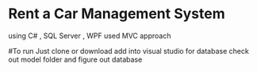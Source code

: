 # Rent a Car Management System
using C# , SQL Server , WPF 
used MVC approach

#To run 
Just clone or download add into visual studio 
for database check out model folder and figure out database 
